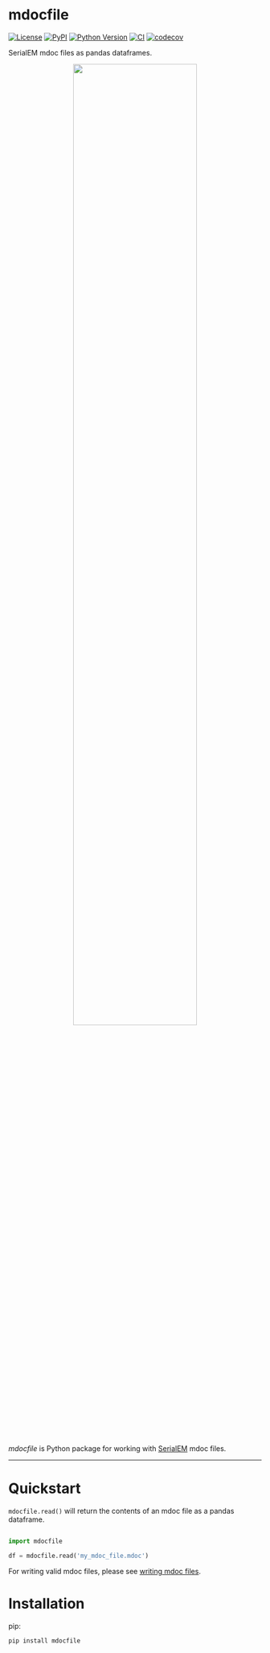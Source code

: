 # mdocfile

[![License](https://img.shields.io/pypi/l/mdocfile.svg?color=green)](https://github.com/teamtomo/mdocfile/raw/main/LICENSE)
[![PyPI](https://img.shields.io/pypi/v/mdocfile.svg?color=green)](https://pypi.org/project/mdocfile)
[![Python Version](https://img.shields.io/pypi/pyversions/mdocfile.svg?color=green)](https://python.org)
[![CI](https://github.com/teamtomo/mdocfile/actions/workflows/ci.yml/badge.svg)](https://github.com/teamtomo/mdocfile/actions/workflows/ci.yml)
[![codecov](https://codecov.io/gh/teamtomo/mdocfile/branch/main/graph/badge.svg)](https://codecov.io/gh/teamtomo/mdocfile)

SerialEM mdoc files as pandas dataframes.

<p align="center" width="100%">
    <img width="70%" src="https://user-images.githubusercontent.com/7307488/205445941-8db4ad0e-648a-446e-812d-bd1b81ec19b8.png"> 
</p>

*mdocfile* is Python package for working with [SerialEM](https://bio3d.colorado.edu/SerialEM/) mdoc files.

---

# Quickstart

`mdocfile.read()` will return the contents of an mdoc file as a pandas 
dataframe.

```python

import mdocfile

df = mdocfile.read('my_mdoc_file.mdoc')
```

For writing valid mdoc files, please see 
[writing mdoc files](https://www.teamtomo.org/mdocfile/writing).


# Installation

pip:

```shell
pip install mdocfile
```
